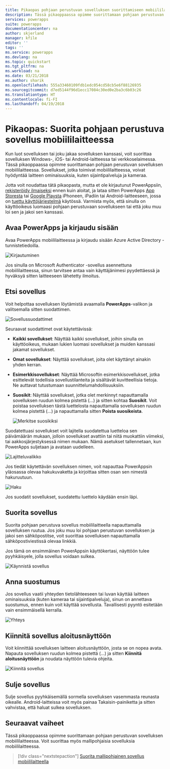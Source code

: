 ```yaml
---
title: Pikaopas pohjaan perustuvan sovelluksen suorittamiseen mobiililaitteessa | Microsoft Docs
description: Tässä pikaoppaassa opimme suorittamaan pohjaan perustuvan sovelluksen mobiililaitteessa
services: powerapps
suite: powerapps
documentationcenter: na
author: skjerland
manager: kfile
editor: ''
tags: ''
ms.service: powerapps
ms.devlang: na
ms.topic: quickstart
ms.tgt_pltfrm: na
ms.workload: na
ms.date: 03/21/2018
ms.author: sharik
ms.openlocfilehash: 555a33460109fdb1edc054cd58cb5e6f88126935
ms.sourcegitcommit: d7ed5144f96d1ecc17084c30ed0e2ba3c6b03c26
ms.translationtype: HT
ms.contentlocale: fi-FI
ms.lasthandoff: 04/19/2018
---
```

# <a name="quickstart-run-a-canvas-app-on-a-mobile-device"></a>Pikaopas: Suorita pohjaan perustuva sovellus mobiililaitteessa
Kun luot sovelluksen tai joku jakaa sovelluksen kanssasi, voit suorittaa sovelluksen Windows-, iOS- tai Android-laitteessa tai verkkoselaimessa. Tässä pikaoppaassa opimme suorittamaan pohjaan perustuvan sovelluksen mobiililaitteessa. Sovellukset, jotka toimivat mobiililaitteessa, voivat hyödyntää laitteen ominaisuuksia, kuten sijaintipalveluja ja kameraa.

Jotta voit noudattaa tätä pikaopasta, mutta et ole kirjautunut PowerAppsiin, [rekisteröidy ilmaiseksi](https://web.powerapps.com/signup?redirect=marketing&email=) ennen kuin aloitat, ja lataa sitten PowerApps [App Storesta](https://itunes.apple.com/app/powerapps/id1047318566?mt=8) tai [Google Playsta](https://play.google.com/store/apps/details?id=com.microsoft.msapps) iPhoneen, iPadiin tai Android-laitteeseen, jossa on [tuettu käyttöjärjestelmä](../maker/canvas-apps/limits-and-config.md) käytössä. Varmista myös, että sinulla on käyttöoikeus luomaasi pohjaan perustuvaan sovellukseen tai että joku muu loi sen ja jakoi sen kanssasi.

## <a name="open-powerapps-and-sign-in"></a>Avaa PowerApps ja kirjaudu sisään
Avaa PowerApps mobiililaitteessa ja kirjaudu sisään Azure Active Directory -tunnistetiedoilla.

![Kirjautuminen](./media/run-app-client/run-client-login.png)

Jos sinulla on Microsoft Authenticator -sovellus asennettuna mobiililaitteessa, sinun tarvitsee antaa vain käyttäjänimesi pyydettäessä ja hyväksyä sitten laitteeseen lähetetty ilmoitus.

## <a name="find-the-app"></a>Etsi sovellus
Voit helpottaa sovelluksen löytämistä avaamalla **PowerApps**-valikon ja valitsemalla sitten suodattimen.

![Sovellussuodattimet](./media/run-app-client/filter-menu.png)

Seuraavat suodattimet ovat käytettävissä:

* **Kaikki sovellukset**: Näyttää kaikki sovellukset, joihin sinulla on käyttöoikeus, mukaan lukien luomasi sovellukset ja muiden kanssasi jakamat sovellukset.

* **Omat sovellukset**: Näyttää sovellukset, joita olet käyttänyt ainakin yhden kerran.

* **Esimerkkisovellukset**: Näyttää Microsoftin esimerkkisovellukset, jotka esittelevät todellisia sovellustilanteita ja sisältävät kuvitteellisia tietoja. Ne auttavat tutustumaan suunnittelumahdollisuuksiin.

* **Suosikit**: Näyttää sovellukset, jotka olet merkinnyt napauttamalla sovelluksen ruudun kolmea pistettä (...) ja sitten kohtaa **Suosikit**. Voit poistaa sovelluksen tästä luettelosta napauttamalla sovelluksen ruudun kolmea pistettä (...) ja napauttamalla sitten **Poista suosikeista**.

    ![Merkitse suosikiksi](./media/run-app-client/favorite.png)

Suodatettuasi sovellukset voit lajitella suodatettua luetteloa sen päivämäärän mukaan, jolloin sovellukset avattiin tai niitä muokattiin viimeksi, tai aakkosjärjestyksessä nimen mukaan. Nämä asetukset tallennetaan, kun PowerApps suljetaan ja avataan uudelleen.

![Lajitteluvalikko](./media/run-app-client/sort-menu.png)

Jos tiedät käytettävän sovelluksen nimen, voit napauttaa PowerAppsin yläosassa olevaa hakukuvaketta ja kirjoittaa sitten osan sen nimestä hakuruutuun.

![Haku](./media/run-app-client/search.png)

Jos suodatit sovellukset, suodatettu luettelo käydään ensin läpi.

## <a name="run-an-app"></a>Suorita sovellus
Suorita pohjaan perustuva sovellus mobiililaitteella napauttamalla sovelluksen ruutua. Jos joku muu loi pohjaan perustuvan sovelluksen ja jakoi sen sähköpostitse, voit suorittaa sovelluksen napauttamalla sähköpostiviestissä olevaa linkkiä.

Jos tämä on ensimmäinen PowerAppsin käyttökertasi, näyttöön tulee pyyhkäisyele, jolla sovellus voidaan sulkea.

![Käynnistä sovellus](./media/run-app-client/run-client-app.png)

## <a name="give-consent"></a>Anna suostumus
Jos sovellus vaatii yhteyden tietolähteeseen tai luvan käyttää laitteen ominaisuuksia (kuten kameraa tai sijaintipalveluja), sinun on annettava suostumus, ennen kuin voit käyttää sovellusta. Tavallisesti pyyntö esitetään vain ensimmäisellä kerralla.

![Yhteys](./media/run-app-client/app-connection.png)

## <a name="pin-an-app-to-the-home-screen"></a>Kiinnitä sovellus aloitusnäyttöön
Voit kiinnittää sovelluksen laitteen aloitusnäyttöön, josta se on nopea avata. Napauta sovelluksen ruudun kolmea pistettä (...) ja sitten **Kiinnitä aloitusnäyttöön** ja noudata näyttöön tulevia ohjeita.

![Kiinnitä sovellus](./media/run-app-client/run-client-pin.png)

## <a name="close-an-app"></a>Sulje sovellus
Sulje sovellus pyyhkäisemällä sormella sovelluksen vasemmasta reunasta oikealle. Android-laitteissa voit myös painaa Takaisin-painiketta ja sitten vahvistaa, että haluat sulkea sovelluksen.

## <a name="next-steps"></a>Seuraavat vaiheet
Tässä pikaoppaassa opimme suorittamaan pohjaan perustuvan sovelluksen mobiililaitteessa. Voit suorittaa myös mallipohjaisia sovelluksia mobiililaitteessa.

> [!div class="nextstepaction"]
> [Suorita mallipohjainen sovellus mobiililaitteella](run-app-client-model-driven.md)
